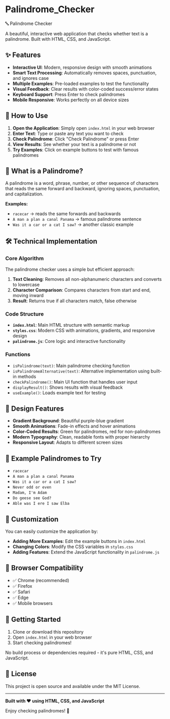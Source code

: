 # Palindrome_Checker
🔤 Palindrome Checker

A beautiful, interactive web application that checks whether text is a palindrome. Built with HTML, CSS, and JavaScript.

## ✨ Features

- **Interactive UI**: Modern, responsive design with smooth animations
- **Smart Text Processing**: Automatically removes spaces, punctuation, and ignores case
- **Multiple Examples**: Pre-loaded examples to test the functionality
- **Visual Feedback**: Clear results with color-coded success/error states
- **Keyboard Support**: Press Enter to check palindromes
- **Mobile Responsive**: Works perfectly on all device sizes

## 🚀 How to Use

1. **Open the Application**: Simply open `index.html` in your web browser
2. **Enter Text**: Type or paste any text you want to check
3. **Check Palindrome**: Click "Check Palindrome" or press Enter
4. **View Results**: See whether your text is a palindrome or not
5. **Try Examples**: Click on example buttons to test with famous palindromes

## 🎯 What is a Palindrome?

A palindrome is a word, phrase, number, or other sequence of characters that reads the same forward and backward, ignoring spaces, punctuation, and capitalization.

**Examples:**
- `racecar` → reads the same forwards and backwards
- `A man a plan a canal Panama` → famous palindrome sentence
- `Was it a car or a cat I saw?` → another classic example

## 🛠️ Technical Implementation

### Core Algorithm

The palindrome checker uses a simple but efficient approach:

1. **Text Cleaning**: Removes all non-alphanumeric characters and converts to lowercase
2. **Character Comparison**: Compares characters from start and end, moving inward
3. **Result**: Returns true if all characters match, false otherwise

### Code Structure

- **`index.html`**: Main HTML structure with semantic markup
- **`styles.css`**: Modern CSS with animations, gradients, and responsive design
- **`palindrome.js`**: Core logic and interactive functionality

### Functions

- `isPalindrome(text)`: Main palindrome checking function
- `isPalindromeAlternative(text)`: Alternative implementation using built-in methods
- `checkPalindrome()`: Main UI function that handles user input
- `displayResult()`: Shows results with visual feedback
- `useExample()`: Loads example text for testing

## 🎨 Design Features

- **Gradient Background**: Beautiful purple-blue gradient
- **Smooth Animations**: Fade-in effects and hover animations
- **Color-Coded Results**: Green for palindromes, red for non-palindromes
- **Modern Typography**: Clean, readable fonts with proper hierarchy
- **Responsive Layout**: Adapts to different screen sizes

## 🌟 Example Palindromes to Try

- `racecar`
- `A man a plan a canal Panama`
- `Was it a car or a cat I saw?`
- `Never odd or even`
- `Madam, I'm Adam`
- `Do geese see God?`
- `Able was I ere I saw Elba`

## 🔧 Customization

You can easily customize the application by:

- **Adding More Examples**: Edit the example buttons in `index.html`
- **Changing Colors**: Modify the CSS variables in `styles.css`
- **Adding Features**: Extend the JavaScript functionality in `palindrome.js`

## 📱 Browser Compatibility

- ✅ Chrome (recommended)
- ✅ Firefox
- ✅ Safari
- ✅ Edge
- ✅ Mobile browsers

## 🚀 Getting Started

1. Clone or download this repository
2. Open `index.html` in your web browser
3. Start checking palindromes!

No build process or dependencies required - it's pure HTML, CSS, and JavaScript.

## 📝 License

This project is open source and available under the MIT License.

---

**Built with ❤️ using HTML, CSS, and JavaScript**

Enjoy checking palindromes! 🎉
